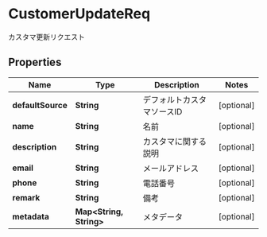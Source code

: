 

# CustomerUpdateReq

カスタマ更新リクエスト

## Properties

| Name | Type | Description | Notes |
|------------ | ------------- | ------------- | -------------|
|**defaultSource** | **String** | デフォルトカスタマソースID |  [optional] |
|**name** | **String** | 名前 |  [optional] |
|**description** | **String** | カスタマに関する説明 |  [optional] |
|**email** | **String** | メールアドレス |  [optional] |
|**phone** | **String** | 電話番号 |  [optional] |
|**remark** | **String** | 備考 |  [optional] |
|**metadata** | **Map&lt;String, String&gt;** | メタデータ |  [optional] |



